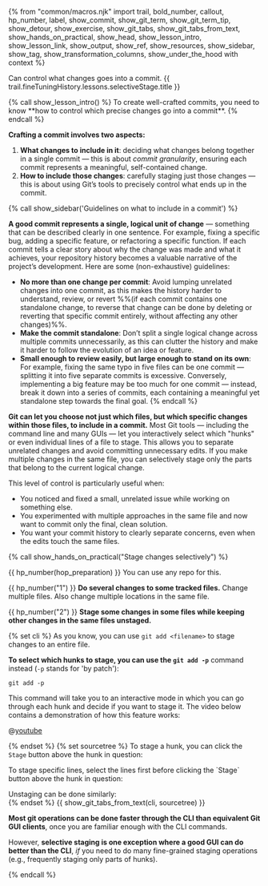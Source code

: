 {% from "common/macros.njk" import trail, bold_number, callout, hp_number, label, show_commit, show_git_term, show_git_term_tip, show_detour, show_exercise, show_git_tabs, show_git_tabs_from_text, show_hands_on_practical, show_head, show_lesson_intro, show_lesson_link, show_output, show_ref, show_resources, show_sidebar, show_tag, show_transformation_columns, show_under_the_hood with context %}

<span id="prereqs"></span>
<span id="outcomes">Can control what changes goes into a commit.</span>
<span id="title">{{ trail.fineTuningHistory.lessons.selectiveStage.title }}</span>

<div id="body">
{% call show_lesson_intro() %}
To create well-crafted commits, you need to know **how to control which precise changes go into a commit**.
{% endcall %}

**Crafting a commit involves two aspects:**

1. **What changes to include in it**: deciding what changes belong together in a single commit — this is about *commit granularity*, ensuring each commit represents a meaningful, self-contained change.
1. **How to include those changes**: carefully staging just those changes — this is about using Git’s tools to precisely control what ends up in the commit.

{% call show_sidebar('Guidelines on what to include in a commit') %}

**A good commit represents a single, logical unit of change** — something that can be described clearly in one sentence. For example, fixing a specific bug, adding a specific feature, or refactoring a specific function. If each commit tells a clear story about why the change was made and what it achieves, your repository history becomes a valuable narrative of the project’s development. Here are some (non-exhaustive) guidelines:

* **No more than one change per commit**: Avoid lumping unrelated changes into one commit, as this makes the history harder to understand, review, or revert %%(if each commit contains one standalone change, to reverse that change can be done by deleting or reverting that specific commit entirely, without affecting any other changes)%%.
* **Make the commit standalone**: Don’t split a single logical change across multiple commits unnecessarily, as this can clutter the history and make it harder to follow the evolution of an idea or feature.
* **Small enough to review easily, but large enough to stand on its own**: For example, fixing the same typo in five files can be one commit — splitting it into five separate commits is excessive. Conversely, implementing a big feature may be too much for one commit — instead, break it down into a series of commits, each containing a meaningful yet standalone step towards the final goal.
{% endcall %}


**Git can let you choose not just which files, but which specific changes within those files, to include in a commit.** Most Git tools — including the command line and many GUIs — let you interactively select which "hunks" or even individual lines of a file to stage. This allows you to separate unrelated changes and avoid committing unnecessary edits. If you make multiple changes in the same file, you can selectively stage only the parts that belong to the current logical change.

This level of control is particularly useful when:

* You noticed and fixed a small, unrelated issue while working on something else.
* You experimented with multiple approaches in the same file and now want to commit only the final, clean solution.
* You want your commit history to clearly separate concerns, even when the edits touch the same files.

<!-- ================== start: HANDS-ON =========================== -->
{% call show_hands_on_practical("Stage changes selectively")  %}

{{ hp_number(hop_preparation) }} You can use any repo for this.

{{ hp_number("1") }} **Do several changes to some tracked files.** Change multiple files. Also change multiple locations in the same file.

{{ hp_number("2") }} **Stage some changes in some files while keeping other changes in the same files unstaged.**

{% set cli %} <!-- ------ start: Git Tabs --------------->
As you know, you can use `git add <filename>` to stage changes to an entire file.

**To select which hunks to stage, you can use the `git add -p`** command instead (`-p` stands for 'by patch'):

```bash{.no-line-numbers}
git add -p
```
This command will take you to an interactive mode in which you can go through each hunk and decide if you want to stage it. The video below contains a demonstration of how this feature works:

@[youtube](blbzIgM-aOU)

{% endset %}
{% set sourcetree %}
To stage a hunk, you can click the `Stage` button above the hunk in question:<br>
<pic src="images/sourcetreeStageHunk.png" width="600" />
<p/>
To stage specific lines, select the lines first before clicking the `Stage` button above the hunk in question:<br>
<pic src="images/sourcetreeStageLine.png" width="600" />
<p/>
Unstaging can be done similarly:<br>
<pic src="images/sourcetreeStageHunk.png" width="600" />
{% endset %}
{{ show_git_tabs_from_text(cli, sourcetree) }}

<box type="tip" seamless>

**Most git operations can be done faster through the CLI than equivalent Git GUI clients**, once you are familiar enough with the CLI commands.

However, **selective staging is one exception where a good GUI can do better than the CLI**, _if_ you need to do many fine-grained staging operations (e.g., frequently staging only parts of hunks).
</box>
<!-- ------ end: Git Tabs -------------------------------->
{% endcall %}<!-- ===== end: HANDS-ON ============================ -->

</div>
<div id="extras">
</div>
